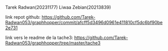 Tarek Radwan(20231177) Liwaa Zebian(20213839)

link repot github: https://github.com/Tarek-Radwan053/graphhopper/commit/afcff5d3496d0961e411810cf5dc6bf90be2e731

link vers le readme de la tache3: https://github.com/Tarek-Radwan053/graphhopper/tree/master/tache3
